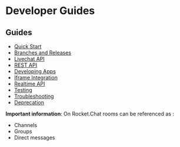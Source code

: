 # Developer Guides

## Guides

* [Quick Start](quick-start.md)
* [Branches and Releases](branches-and-releases.md)
* [Livechat API](livechat-api.md)
* [REST API](rest-api/)
* [Developing Apps]()
* [Iframe Integration](iframe-integration/)
* [Realtime API](realtime-api/)
* [Testing](testing.md)
* [Troubleshooting](troubleshooting.md)
* [Deprecation](deprecation.md)

**Important information**: On Rocket.Chat rooms can be referenced as :

* Channels
* Groups
* Direct messages

